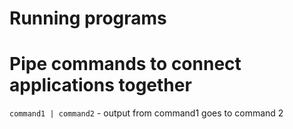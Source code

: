# Running programs

# Pipe commands to connect applications together

```command1 | command2``` - output from command1 goes to command 2
